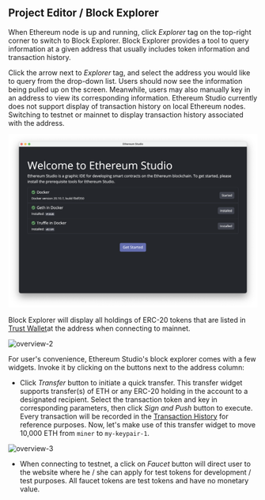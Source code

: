 ## Project Editor / Block Explorer

When Ethereum node is up and running, click *Explorer* tag on the top-right corner to switch to Block Explorer. Block Explorer provides a tool to query information at a given address that usually includes token information and transaction history.

Click the arrow next to *Explorer* tag, and select the address you would like to query from the drop-down list. Users should now see the information being pulled up on the screen. Meanwhile, users may also manually key in an address to view its corresponding information. Ethereum Studio currently does not support display of transaction history on local Ethereum nodes. Switching to testnet or mainnet to display transaction history associated with the address.

![overview-1](overview-1.png)

Block Explorer will display all holdings of ERC-20 tokens that are listed in [Trust Wallet](https://github.com/trustwallet/assets/blob/master/blockchains/ethereum/tokenlist.json)at the address when connecting to mainnet.

![overview-2](overview-2.png)

For user's convenience, Ethereum Studio's block explorer comes with a few widgets. Invoke it by clicking on the buttons next to the address column:

- Click *Transfer* button to initiate a quick transfer. This transfer widget supports transfer(s) of ETH or any ERC-20 holding in the account to a designated recipient. Select the transaction token and key in corresponding parameters, then click *Sign and Push* button to execute. Every transaction will be recorded in the [Transaction History](https://github.com/ObsidianLabs/EthereumStudio/blob/master/README.md#Transaction-History) for reference purposes. Now, let's make use of this transfer widget to move 10,000 ETH from `miner` to `my-keypair-1`.

![overview-3](overview-3.png)

- When connecting to testnet, a click on *Faucet* button will direct user to the website where he / she can apply for test tokens for development / test purposes. All faucet tokens are test tokens and have no monetary value.